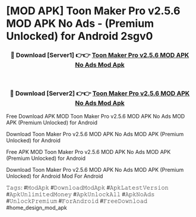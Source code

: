 # [MOD APK] Toon Maker Pro v2.5.6 MOD APK No Ads - (Premium Unlocked) for Android 2sgv0



<div align="center">
<h3>🔴 Download [Server1] 👉👉 <a href="https://momento.my/?title=Toon_Maker_Pro_v2.5.6_MOD_APK_No_Ads">Toon Maker Pro v2.5.6 MOD APK No Ads Mod Apk</a></h3><br>

<h3>🔴 Download [Server2] 👉👉 <a href="https://momento.my/?title=Toon_Maker_Pro_v2.5.6_MOD_APK_No_Ads">Toon Maker Pro v2.5.6 MOD APK No Ads Mod Apk</a></h3>
</div>



Free Download APK MOD Toon Maker Pro v2.5.6 MOD APK No Ads MOD APK (Premium Unlocked) for Android

Download Toon Maker Pro v2.5.6 MOD APK No Ads MOD APK (Premium Unlocked) for Android

Free APK MOD Toon Maker Pro v2.5.6 MOD APK No Ads MOD APK (Premium Unlocked) for Android

Download Toon Maker Pro v2.5.6 MOD APK No Ads MOD APK (Premium Unlocked) for Android Mod For Android

𝚃𝚊𝚐𝚜: #𝙼𝚘𝚍𝙰𝚙𝚔 #𝙳𝚘𝚠𝚗𝚕𝚘𝚊𝚍𝙼𝚘𝚍𝙰𝚙𝚔 #𝙰𝚙𝚔𝙻𝚊𝚝𝚎𝚜𝚝𝚅𝚎𝚛𝚜𝚒𝚘𝚗 #𝙰𝚙𝚔𝚄𝚗𝚕𝚒𝚖𝚒𝚝𝚎𝚍𝙼𝚘𝚗𝚎𝚢 #𝙰𝚙𝚔𝚄𝚗𝚕𝚘𝚌𝚔𝙰𝚕𝚕 #𝙰𝚙𝚔𝙽𝚘𝙰𝚍𝚜 #𝚄𝚗𝚕𝚘𝚌𝚔𝙿𝚛𝚎𝚖𝚒𝚞𝚖 #𝙵𝚘𝚛𝙰𝚗𝚍𝚛𝚘𝚒𝚍 #𝙵𝚛𝚎𝚎𝙳𝚘𝚠𝚗𝚕𝚘𝚊𝚍 #home_design_mod_apk
